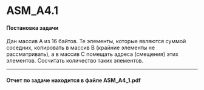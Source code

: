 # ASM_A4.1

#### Постановка задачи
Дан массив A из 16 байтов. Те элементы, которые являются суммой соседних, копировать в массив B (крайние элементы не рассматривать), а в массив C помещать адреса (смещения) этих элементов. Сосчитать количество таких элементов.
___

#### Отчет по задаче находится в файле ASM_A4_1.pdf
